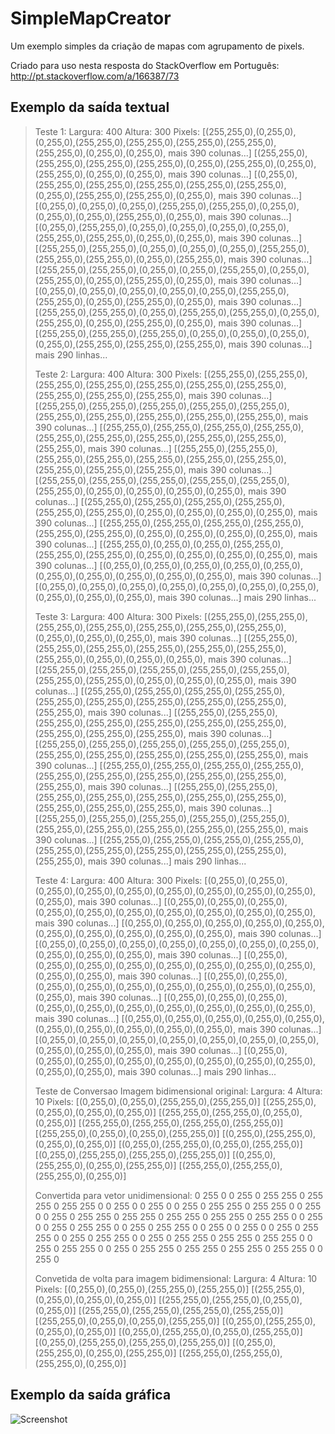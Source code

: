 # SimpleMapCreator
Um exemplo simples da criação de mapas com agrupamento de pixels.

Criado para uso nesta resposta do StackOverflow em Português: http://pt.stackoverflow.com/a/166387/73

## Exemplo da saída textual

> Teste 1:
Largura: 400 Altura: 300
Pixels:
[(255,255,0),(0,255,0),(0,255,0),(255,255,0),(255,255,0),(255,255,0),(255,255,0),(255,255,0),(0,255,0),(0,255,0), mais 390 colunas...]
[(255,255,0),(255,255,0),(255,255,0),(255,255,0),(0,255,0),(255,255,0),(0,255,0),(255,255,0),(0,255,0),(0,255,0), mais 390 colunas...]
[(0,255,0),(255,255,0),(255,255,0),(255,255,0),(255,255,0),(255,255,0),(0,255,0),(255,255,0),(255,255,0),(0,255,0), mais 390 colunas...]
[(0,255,0),(0,255,0),(0,255,0),(255,255,0),(255,255,0),(0,255,0),(0,255,0),(0,255,0),(255,255,0),(0,255,0), mais 390 colunas...]
[(0,255,0),(255,255,0),(0,255,0),(0,255,0),(0,255,0),(0,255,0),(255,255,0),(255,255,0),(0,255,0),(0,255,0), mais 390 colunas...]
[(255,255,0),(255,255,0),(0,255,0),(0,255,0),(0,255,0),(255,255,0),(255,255,0),(255,255,0),(0,255,0),(255,255,0), mais 390 colunas...]
[(255,255,0),(255,255,0),(0,255,0),(0,255,0),(255,255,0),(0,255,0),(255,255,0),(0,255,0),(255,255,0),(0,255,0), mais 390 colunas...]
[(0,255,0),(0,255,0),(0,255,0),(0,255,0),(0,255,0),(255,255,0),(255,255,0),(0,255,0),(255,255,0),(0,255,0), mais 390 colunas...]
[(255,255,0),(255,255,0),(0,255,0),(255,255,0),(255,255,0),(0,255,0),(255,255,0),(0,255,0),(255,255,0),(0,255,0), mais 390 colunas...]
[(255,255,0),(255,255,0),(255,255,0),(0,255,0),(0,255,0),(0,255,0),(0,255,0),(255,255,0),(255,255,0),(255,255,0), mais 390 colunas...]
mais 290 linhas...
> 
> Teste 2:
Largura: 400 Altura: 300
Pixels:
[(255,255,0),(255,255,0),(255,255,0),(255,255,0),(255,255,0),(255,255,0),(255,255,0),(255,255,0),(255,255,0),(255,255,0), mais 390 colunas...]
[(255,255,0),(255,255,0),(255,255,0),(255,255,0),(255,255,0),(255,255,0),(255,255,0),(255,255,0),(255,255,0),(255,255,0), mais 390 colunas...]
[(255,255,0),(255,255,0),(255,255,0),(255,255,0),(255,255,0),(255,255,0),(255,255,0),(255,255,0),(255,255,0),(255,255,0), mais 390 colunas...]
[(255,255,0),(255,255,0),(255,255,0),(255,255,0),(255,255,0),(255,255,0),(255,255,0),(255,255,0),(255,255,0),(255,255,0), mais 390 colunas...]
[(255,255,0),(255,255,0),(255,255,0),(255,255,0),(255,255,0),(255,255,0),(0,255,0),(0,255,0),(0,255,0),(0,255,0), mais 390 colunas...]
[(255,255,0),(255,255,0),(255,255,0),(255,255,0),(255,255,0),(255,255,0),(0,255,0),(0,255,0),(0,255,0),(0,255,0), mais 390 colunas...]
[(255,255,0),(255,255,0),(255,255,0),(255,255,0),(255,255,0),(255,255,0),(0,255,0),(0,255,0),(0,255,0),(0,255,0), mais 390 colunas...]
[(255,255,0),(0,255,0),(0,255,0),(255,255,0),(255,255,0),(255,255,0),(0,255,0),(0,255,0),(0,255,0),(0,255,0), mais 390 colunas...]
[(0,255,0),(0,255,0),(0,255,0),(0,255,0),(0,255,0),(0,255,0),(0,255,0),(0,255,0),(0,255,0),(0,255,0), mais 390 colunas...]
[(0,255,0),(0,255,0),(0,255,0),(0,255,0),(0,255,0),(0,255,0),(0,255,0),(0,255,0),(0,255,0),(0,255,0), mais 390 colunas...]
mais 290 linhas...
> 
> Teste 3:
Largura: 400 Altura: 300
Pixels:
[(255,255,0),(255,255,0),(255,255,0),(255,255,0),(255,255,0),(255,255,0),(255,255,0),(0,255,0),(0,255,0),(0,255,0), mais 390 colunas...]
[(255,255,0),(255,255,0),(255,255,0),(255,255,0),(255,255,0),(255,255,0),(255,255,0),(0,255,0),(0,255,0),(0,255,0), mais 390 colunas...]
[(255,255,0),(255,255,0),(255,255,0),(255,255,0),(255,255,0),(255,255,0),(255,255,0),(0,255,0),(0,255,0),(0,255,0), mais 390 colunas...]
[(255,255,0),(255,255,0),(255,255,0),(255,255,0),(255,255,0),(255,255,0),(255,255,0),(255,255,0),(255,255,0),(255,255,0), mais 390 colunas...]
[(255,255,0),(255,255,0),(255,255,0),(255,255,0),(255,255,0),(255,255,0),(255,255,0),(255,255,0),(255,255,0),(255,255,0), mais 390 colunas...]
[(255,255,0),(255,255,0),(255,255,0),(255,255,0),(255,255,0),(255,255,0),(255,255,0),(255,255,0),(255,255,0),(255,255,0), mais 390 colunas...]
[(255,255,0),(255,255,0),(255,255,0),(255,255,0),(255,255,0),(255,255,0),(255,255,0),(255,255,0),(255,255,0),(255,255,0), mais 390 colunas...]
[(255,255,0),(255,255,0),(255,255,0),(255,255,0),(255,255,0),(255,255,0),(255,255,0),(255,255,0),(255,255,0),(255,255,0), mais 390 colunas...]
[(255,255,0),(255,255,0),(255,255,0),(255,255,0),(255,255,0),(255,255,0),(255,255,0),(255,255,0),(255,255,0),(255,255,0), mais 390 colunas...]
[(255,255,0),(255,255,0),(255,255,0),(255,255,0),(255,255,0),(255,255,0),(255,255,0),(255,255,0),(255,255,0),(255,255,0), mais 390 colunas...]
mais 290 linhas...
> 
> Teste 4:
Largura: 400 Altura: 300
Pixels:
[(0,255,0),(0,255,0),(0,255,0),(0,255,0),(0,255,0),(0,255,0),(0,255,0),(0,255,0),(0,255,0),(0,255,0), mais 390 colunas...]
[(0,255,0),(0,255,0),(0,255,0),(0,255,0),(0,255,0),(0,255,0),(0,255,0),(0,255,0),(0,255,0),(0,255,0), mais 390 colunas...]
[(0,255,0),(0,255,0),(0,255,0),(0,255,0),(0,255,0),(0,255,0),(0,255,0),(0,255,0),(0,255,0),(0,255,0), mais 390 colunas...]
[(0,255,0),(0,255,0),(0,255,0),(0,255,0),(0,255,0),(0,255,0),(0,255,0),(0,255,0),(0,255,0),(0,255,0), mais 390 colunas...]
[(0,255,0),(0,255,0),(0,255,0),(0,255,0),(0,255,0),(0,255,0),(0,255,0),(0,255,0),(0,255,0),(0,255,0), mais 390 colunas...]
[(0,255,0),(0,255,0),(0,255,0),(0,255,0),(0,255,0),(0,255,0),(0,255,0),(0,255,0),(0,255,0),(0,255,0), mais 390 colunas...]
[(0,255,0),(0,255,0),(0,255,0),(0,255,0),(0,255,0),(0,255,0),(0,255,0),(0,255,0),(0,255,0),(0,255,0), mais 390 colunas...]
[(0,255,0),(0,255,0),(0,255,0),(0,255,0),(0,255,0),(0,255,0),(0,255,0),(0,255,0),(0,255,0),(0,255,0), mais 390 colunas...]
[(0,255,0),(0,255,0),(0,255,0),(0,255,0),(0,255,0),(0,255,0),(0,255,0),(0,255,0),(0,255,0),(0,255,0), mais 390 colunas...]
[(0,255,0),(0,255,0),(0,255,0),(0,255,0),(0,255,0),(0,255,0),(0,255,0),(0,255,0),(0,255,0),(0,255,0), mais 390 colunas...]
mais 290 linhas...
> 
> Teste de Conversao
Imagem bidimensional original:
Largura: 4 Altura: 10
Pixels:
[(0,255,0),(0,255,0),(255,255,0),(255,255,0)]
[(255,255,0),(0,255,0),(0,255,0),(0,255,0)]
[(255,255,0),(255,255,0),(0,255,0),(0,255,0)]
[(255,255,0),(255,255,0),(255,255,0),(255,255,0)]
[(255,255,0),(0,255,0),(0,255,0),(255,255,0)]
[(0,255,0),(255,255,0),(0,255,0),(0,255,0)]
[(0,255,0),(255,255,0),(0,255,0),(255,255,0)]
[(0,255,0),(255,255,0),(255,255,0),(255,255,0)]
[(0,255,0),(255,255,0),(0,255,0),(255,255,0)]
[(255,255,0),(255,255,0),(255,255,0),(0,255,0)]
> 
> Convertida para vetor unidimensional:
0 255 0 0 255 0 255 255 0 255 255 0 255 255 0 0 255 0 0 255 0 0 255 0 255 255 0 255 255 0 0 255 0 0 255 0 255 255 0 255 255 0 255 255 0 255 255 0 255 255 0 0 255 0 0 255 0 255 255 0 0 255 0 255 255 0 0 255 0 0 255 0 0 255 0 255 255 0 0 255 0 255 255 0 0 255 0 255 255 0 255 255 0 255 255 0 0 255 0 255 255 0 0 255 0 255 255 0 255 255 0 255 255 0 255 255 0 0 255 0
> 
> Convetida de volta para imagem bidimensional:
Largura: 4 Altura: 10
Pixels:
[(0,255,0),(0,255,0),(255,255,0),(255,255,0)]
[(255,255,0),(0,255,0),(0,255,0),(0,255,0)]
[(255,255,0),(255,255,0),(0,255,0),(0,255,0)]
[(255,255,0),(255,255,0),(255,255,0),(255,255,0)]
[(255,255,0),(0,255,0),(0,255,0),(255,255,0)]
[(0,255,0),(255,255,0),(0,255,0),(0,255,0)]
[(0,255,0),(255,255,0),(0,255,0),(255,255,0)]
[(0,255,0),(255,255,0),(255,255,0),(255,255,0)]
[(0,255,0),(255,255,0),(0,255,0),(255,255,0)]
[(255,255,0),(255,255,0),(255,255,0),(0,255,0)]

## Exemplo da saída gráfica

![Screenshot](https://i.stack.imgur.com/EdYIy.png)